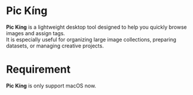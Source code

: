# Pic Kíng

**Pic Kíng** is a lightweight desktop tool designed to help you quickly browse images and assign tags.  
It is especially useful for organizing large image collections, preparing datasets, or managing creative projects.

# Requirement
**Pic Kíng** is only support macOS now.


